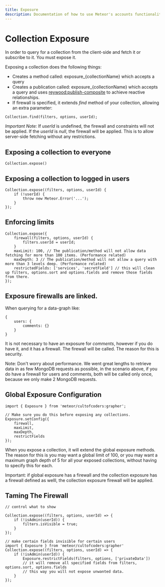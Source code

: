 ```yaml
---
title: Exposure
description: Documentation of how to use Meteor's accounts functionality.
---
```


Collection Exposure
===================

In order to query for a collection from the client-side and fetch it or subscribe to it. You must expose it.


Exposing a collection does the following things:

- Creates a method called: exposure_{collectionName} which accepts a query
- Creates a publication called: exposure_{collectionName} which accepts a query and uses [reywood:publish-composite](https://atmospherejs.com/reywood/publish-composite) to achieve reactive relationships.
- If firewall is specified, it extends *find* method of your collection, allowing an extra parameter:
```
Collection.find(filters, options, userId);
```

*Important Note:* If *userId* is undefined, the firewall and constraints will not be applied. If the *userId* is *null*, the firewall will be applied. This is to allow server-side fetching without any restrictions.


Exposing a collection to everyone
---------------------------------

```
Collection.expose()
```

Exposing a collection to logged in users
----------------------------------------

```
Collection.expose((filters, options, userId) {
    if (!userId) {
        throw new Meteor.Error('...');
    }
});
```

Enforcing limits
----------------

```
Collection.expose({
    firewall(filters, options, userId) {
        filters.userId = userId;
    }
    maxLimit: 100, // The publication/method will not allow data fetching for more than 100 items. (Performance related)
    maxDepth: 3 // The publication/method will not allow a query with more than 3 levels deep. (Performance related)
    restrictedFields: ['services', 'secretField'] // this will clean up filters, options.sort and options.fields and remove those fields from there.
});
```


Exposure firewalls are linked.
------------------------------

When querying for a data-graph like:
```
{
    users: {
        comments: {}
    }
}
```

It is not necessary to have an exposure for *comments*, however if you do have it, and it has a firewall. The firewall will be called.
The reason for this is security.

Note: Don't worry about performance. We went great lengths to retrieve data in as few MongoDB requests as possible, in the scenario above,
if you do have a firewall for users and comments, both will be called only once, because we only make 2 MongoDB requests.

Global Exposure Configuration
-----------------------------
```
import { Exposure } from 'meteor/cultofcoders:grapher';

// Make sure you do this before exposing any collections.
Exposure.setConfig({
    firewall,
    maxLimit,
    maxDepth,
    restrictFields
});
```


When you expose a collection, it will extend the global exposure methods.
The reason for this is you may want a global limit of 100, or you may want a maximum graph depth of 5 for all your exposed collections,
without having to specify this for each.

Important: if global exposure has a firewall and the collection exposure has a firewall defined as welll, the collection exposure firewall will be applied. 

Taming The Firewall
-------------------

```
// control what to show

Collection.expose((filters, options, userId) => {
    if (!isAdmin(userId)) {
        filters.isVisible = true;
    }
});
```

```
// make certain fields invisible for certain users
import { Exposure } from 'meteor/cultofcoders:grapher'
Collection.expose((filters, options, userId) => {
    if (!isAdmin(userId)) {
        Exposure.restrictFields(filters, options, ['privateData'])
        // it will remove all specified fields from filters, options.sort, options.fields
        // this way you will not expose unwanted data.
    }
});
```